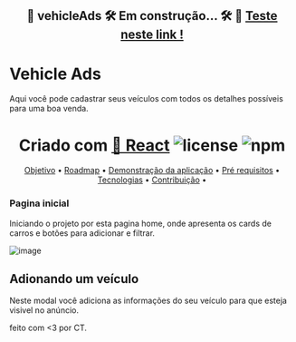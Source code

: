 <h2 align="center"> 
	🚧  vehicleAds 🛠️ Em construção... 🛠️  🚧
	<a href="https://deploy-preview-9--vehicle-ads.netlify.app/">Teste neste link !</a>
</h2>

# Vehicle Ads

Aqui você pode cadastrar seus veículos com todos os detalhes possíveis para uma boa venda.

<h1 align="center">
  Criado com <a href="https://pt-br.reactjs.org/">🔗 React</a> 
  <img alt="license" src="https://img.shields.io/npm/l/m?color=blue&style=plastic" />
 <img alt="npm" src="https://img.shields.io/npm/v/node?color=blue&logo=Node.js&logoColor=dark%20green">
</h1>

<p align="center">
 <a href="#objetivo">Objetivo</a> •
 <a href="#roadmap">Roadmap</a> • 
 <a href="#Demonstração">Demonstração da aplicação</a> • 
 <a href="#requisitos">Pré requisitos</a> • 
 <a href="#tecnologias">Tecnologias</a> • 
 <a href="#contribuição">Contribuição</a> • 
</p>
<h3> Pagina inicial </h3>

Iniciando o projeto por esta pagina home, onde apresenta os cards de carros e botões para adicionar e filtrar.

![image](https://i.ibb.co/D459yYY/art.png)

## Adionando um veículo

Neste modal você adiciona as informações do seu veículo para que esteja visivel no anúncio.

feito com <3 por CT.
